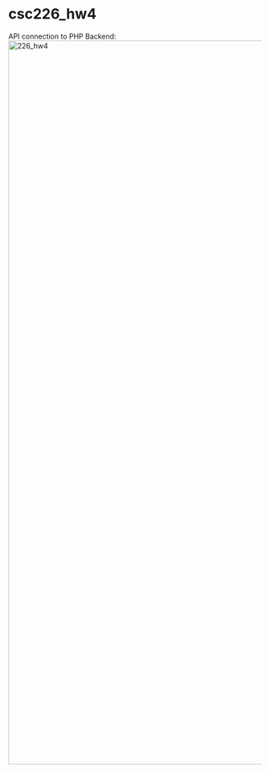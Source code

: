# csc226_hw4

API connection to PHP Backend:
<img width="1440" alt="226_hw4" src="https://github.com/HanVar/csc226_hw4/assets/118027013/1f25dbb3-8e77-4c38-923d-11ec02ed0c73">

